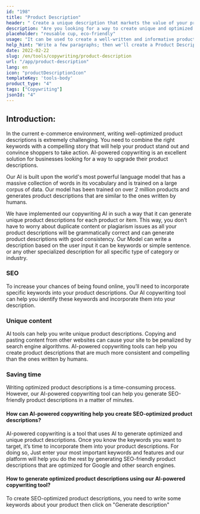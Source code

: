 ```yaml
---
id: "198"
title: "Product Description"
header: " Create a unique description that markets the value of your product."
description: "Are you looking for a way to create unique and optimized product descriptions? If so, you may want to consider using AI-powered copywriting. This tool uses AI to generate product descriptions that are tailored to your specific keywords."
placeholder: "reusable cup, eco-friendly"
usage: "It can be used to create a well-written and informative product description for clothings"
help_hint: "Write a few paragraphs; then we'll create a Product Description for the given text."
date: 2022-02-22
slug: /en/tools/copywriting/product-description
url: "/app/product-description"
lang: en
icon: "productDescriptionIcon"
templateKey: 'tools-body'
product_type: "4"
tags: ["Copywriting"]
jsonId: "4"
---
```


## Introduction:

In the current e-commerce environment, writing well-optimized product descriptions is extremely challenging. You need to combine the right keywords with a compelling story that will help your product stand out and convince shoppers to take action. AI-powered copywriting іѕ аn excellent solution for businesses looking for a way to upgrade their product descriptions.

Our AI is built upon the world's most powerful language model that has a massive collection of words in its vocabulary and is trained on a large corpus of data. Our model has been trained on over 2 million products and generates product descriptions that are similar to the ones written by humans.

We have implemented our copywriting AI in such a way that it can generate unique product descriptions for each product or item. This way, you don’t have to worry about duplicate content or plagiarism issues as all your product descriptions will be grammatically correct and can generate product descriptions with good consistency. Our Model can write a description based on the user input it can be keywords or simple sentence. or any other specialized description for all specific type of category or industry.

### SEO

To increase your chances of being found online, you’ll need to incorporate specific keywords into your product descriptions. Our AI copywriting tool can help you identify these keywords and incorporate them into your description.

### Unique content

AI tools can help you write unique product descriptions. Copying and pasting content from other websites can cause your site to be penalized by search engine algorithms. AI-powered copywriting tools can help you create product descriptions that are much more consistent and compelling than the ones written by humans.

### Saving time

Writing optimized product descriptions is a time-consuming process. However, our AI-powered copywriting tool can help you generate SEO-friendly product descriptions in a matter of minutes.

#### How can AI-powered copywriting help you create SEO-optimized product descriptions?

AI-powered copywriting is a tool that uses AI to generate optimized and unique product descriptions. Once you know the keywords you want to target, it’s time to incorporate them into your product descriptions. For doing so, Just enter your most important keywords and features and our platform will help you do the rest by generating SEO-friendly product descriptions that are optimized for Google and other search engines.

#### How to generate optimized product descriptions using our AI-powered copywriting tool?

To create SEO-optimized product descriptions, you need to write some keywords about your product then click on "Generate description"
